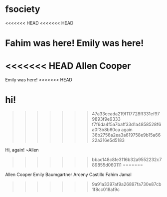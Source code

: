# fsociety
<<<<<<< HEAD
<<<<<<< HEAD

Fahim was here!
Emily was here!
=======
<<<<<<< HEAD
Allen Cooper
=======

Emily was here!
<<<<<<< HEAD

hi!
=======
>>>>>>> 47a33ecada219f117728ff331ef979893f9e9333
>>>>>>> f7f6da4f5a7baff33d1a4858528f6a0f3b8b60ca
again
>>>>>>> 36b2756a2ea3a619758e9b15a6622a316e5d5183

Hi, again! ~Allen
>>>>>>> bbac148c8fe3116b32a9552232c789855d060111
=======

Allen Cooper
Emily Baumgartner
Arceny Castillo
Fahim Jamal
>>>>>>> 9a91a3397af9a26897fa730e87cb1f8cc018af9c
